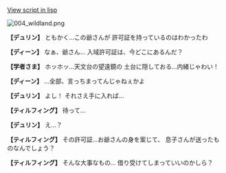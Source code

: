 [View script in lisp](../scripts/1430702.txt)

![004_wildland.png](../images/backgrounds/004_wildland.png)

**【デュリン】**
ともかく…この爺さんが
許可証を持っているのはわかったわ

**【ディーン】**
なぁ、爺さん…
入域許可証は、今どこにあるんだ？

**【学者さま】**
ホッホッ…天文台の望遠鏡の
土台に隠しておる…内緒じゃわい！

**【ディーン】**
…全部、言っちまってんじゃねぇかよ

**【デュリン】**
よし！
それさえ手に入れば…

**【ティルフィング】**
待って…

**【デュリン】**
え…？

**【ティルフィング】**
その許可証…お爺さんの身を案じて、
息子さんが送ったものなんでしょう？

**【ティルフィング】**
そんな大事なもの…
借り受けてしまっていいのかしら？